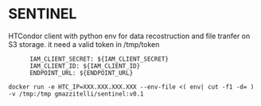 # SENTINEL
HTCondor client with python env for data recostruction and file tranfer on S3 storage. 
it need a valid token in /tmp/token
```
      IAM_CLIENT_SECRET: ${IAM_CLIENT_SECRET}
      IAM_CLIENT_ID: ${IAM_CLIENT_ID}
      ENDPOINT_URL: ${ENDPOINT_URL}
```



```
docker run -e HTC_IP=XXX.XXX.XXX.XXX --env-file <( env| cut -f1 -d= ) -v /tmp:/tmp gmazzitelli/sentinel:v0.1
```

